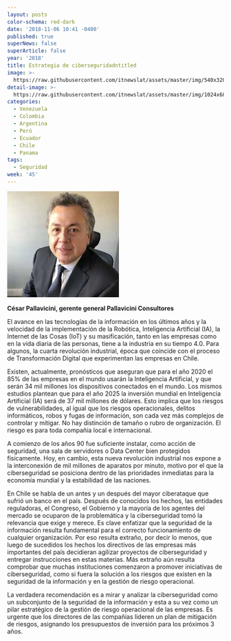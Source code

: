 ```yaml
---
layout: posts
color-schema: red-dark
date: '2018-11-06 10:41 -0400'
published: true
superNews: false
superArticle: false
year: '2018'
title: Estrategia de ciberseguridadntitled
image: >-
  https://raw.githubusercontent.com/itnewslat/assets/master/img/540x320/Ciberataque-p.jpg
detail-image: >-
  https://raw.githubusercontent.com/itnewslat/assets/master/img/1024x680/Ciberataque-g.jpg
categories:
  - Venezuela
  - Colombia
  - Argentina
  - Perú
  - Ecuador
  - Chile
  - Panama
tags:
  - Seguridad
week: '45'
---
```

![](https://raw.githubusercontent.com/itnewslat/assets/master/img/300x300/Cesar-Pallavicini.jpg)

**César Pallavicini, gerente general Pallavicini Consultores**

El avance en las tecnologías de la información en los últimos años y la velocidad de la implementación de la Robótica, Inteligencia Artificial (IA), la Internet de las Cosas (IoT) y su masificación, tanto en las empresas como en la vida diaria de las personas, tiene a la industria en su tiempo 4.0. Para algunos, la cuarta revolución industrial, época que coincide con el proceso de Transformación Digital que experimentan las empresas en Chile.

Existen, actualmente, pronósticos que aseguran que para el año 2020 el 85% de las empresas en el mundo usarán la Inteligencia Artificial, y que serán 34 mil millones los dispositivos conectados en el mundo. Los mismos estudios plantean que para el año 2025 la inversión mundial en Inteligencia Artificial (IA) será de 37 mil millones de dólares. Esto implica que los riesgos de vulnerabilidades, al igual que los riesgos operacionales, delitos informáticos, robos y fugas de información, son cada vez más complejos de controlar y mitigar. No hay distinción de tamaño o rubro de organización. El riesgo es para toda compañía local e internacional.

A comienzo de los años 90 fue suficiente instalar, como acción de seguridad, una sala de servidores o Data Center bien protegidos físicamente. Hoy, en cambio, esta nueva revolución industrial nos expone a la interconexión de mil millones de aparatos por minuto, motivo por el que la ciberseguridad se posiciona dentro de las prioridades inmediatas para la economía mundial y la estabilidad de las naciones.

En Chile se habla de un antes y un después del mayor ciberataque que sufrió un banco en el país. Después de conocidos los hechos, las entidades reguladoras, el Congreso, el Gobierno y la mayoría de los agentes del mercado se ocuparon de la problemática y la ciberseguridad tomó la relevancia que exige y merece. Es clave enfatizar que la seguridad de la información resulta fundamental para el correcto funcionamiento de cualquier organización. Por eso resulta extraño, por decir lo menos, que luego de sucedidos los hechos los directivos de las empresas más importantes del país decidieran agilizar proyectos de ciberseguridad y entregar instrucciones en estas materias. Más extraño aún resulta comprobar que muchas instituciones comenzaron a promover iniciativas de ciberseguridad, como si fuera la solución a los riesgos que existen en la seguridad de la información y en la gestión de riesgo operacional. 

La verdadera recomendación es a mirar y analizar la ciberseguridad como un subconjunto de la seguridad de la información y esta a su vez como un pilar estratégico de la gestión de riesgo operacional de las empresas. Es urgente que los directores de las compañías lideren un plan de mitigación de riesgos, asignando los presupuestos de inversión para los próximos 3 años.